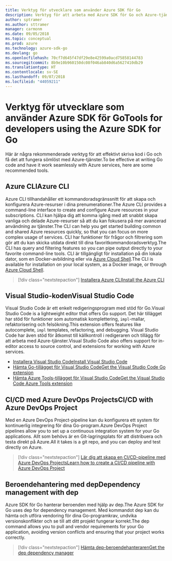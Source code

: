 ```yaml
---
title: Verktyg för utvecklare som använder Azure SDK för Go
description: Verktyg för att arbeta med Azure SDK för Go och Azure-tjänster
author: sptramer
ms.author: sttramer
manager: carmonm
ms.date: 09/05/2018
ms.topic: conceptual
ms.prod: azure
ms.technology: azure-sdk-go
ms.devlang: go
ms.openlocfilehash: 70cf7d645f47df29e8e42599a0acd75858144783
ms.sourcegitcommit: 8b9e10b960150dc08f046ab840d6a5627410db29
ms.translationtype: HT
ms.contentlocale: sv-SE
ms.lasthandoff: 09/07/2018
ms.locfileid: "44059211"
---
```

# <a name="tools-for-developers-using-the-azure-sdk-for-go"></a><span data-ttu-id="b903a-103">Verktyg för utvecklare som använder Azure SDK för Go</span><span class="sxs-lookup"><span data-stu-id="b903a-103">Tools for developers using the Azure SDK for Go</span></span>

<span data-ttu-id="b903a-104">Här är några rekommenderade verktyg för att effektivt skriva kod i Go och få det att fungera sömlöst med Azure-tjänster.</span><span class="sxs-lookup"><span data-stu-id="b903a-104">To be effective at writing Go code and have it work seamlessly with Azure services, here are some recommended tools.</span></span>

## <a name="azure-cli"></a><span data-ttu-id="b903a-105">Azure CLI</span><span class="sxs-lookup"><span data-stu-id="b903a-105">Azure CLI</span></span>

<span data-ttu-id="b903a-106">Azure CLI tillhandahåller ett kommandoradsgränssnitt för att skapa och konfigurera Azure-resurser i dina prenumerationer.</span><span class="sxs-lookup"><span data-stu-id="b903a-106">The Azure CLI provides a command-line interface to create and configure Azure resources in your subscriptions.</span></span> <span data-ttu-id="b903a-107">CLI kan hjälpa dig att komma igång med att snabbt skapa vanliga och delade Azure-resurser så att du kan fokusera på mer avancerad användning av tjänster.</span><span class="sxs-lookup"><span data-stu-id="b903a-107">The CLI can help you get started building common and shared Azure resources quickly, so that you can focus on more complex usage of services.</span></span> <span data-ttu-id="b903a-108">CLI har funktioner för frågor och filtrering som gör att du kan skicka utdata direkt till dina favoritkommandoradsverktyg.</span><span class="sxs-lookup"><span data-stu-id="b903a-108">The CLI has query and filtering features so you can pipe output directly to your favorite command-line tools.</span></span> <span data-ttu-id="b903a-109">CLI är tillgängligt för installation på din lokala dator, som en Docker-avbildning eller via [Azure Cloud Shell](https://docs.microsoft.com/azure/cloud-shell/overview).</span><span class="sxs-lookup"><span data-stu-id="b903a-109">The CLI is available for installation on your local system, as a Docker image, or through [Azure Cloud Shell](https://docs.microsoft.com/azure/cloud-shell/overview).</span></span>

> [!div class="nextstepaction"]
> [<span data-ttu-id="b903a-110">Installera Azure CLI</span><span class="sxs-lookup"><span data-stu-id="b903a-110">Install the Azure CLI</span></span>](/cli/azure/install-azure-cli)

## <a name="visual-studio-code"></a><span data-ttu-id="b903a-111">Visual Studio-koden</span><span class="sxs-lookup"><span data-stu-id="b903a-111">Visual Studio Code</span></span>

<span data-ttu-id="b903a-112">Visual Studio Code är ett enkelt redigeringsprogram med stöd för Go.</span><span class="sxs-lookup"><span data-stu-id="b903a-112">Visual Studio Code is a lightweight editor that offers Go support.</span></span> <span data-ttu-id="b903a-113">Det här tillägget har stöd för funktioner som automatisk komplettering, `impl`-mallar, refaktorisering och felsökning.</span><span class="sxs-lookup"><span data-stu-id="b903a-113">This extension offers features like autocomplete, `impl` templates, refactoring, and debugging.</span></span> <span data-ttu-id="b903a-114">Visual Studio Code har även stöd för åtkomst till källkontroll i redigeraren och tillägg för att arbeta med Azure-tjänster.</span><span class="sxs-lookup"><span data-stu-id="b903a-114">Visual Studio Code also offers support for in-editor access to source control, and extensions for working with Azure services.</span></span>

* [<span data-ttu-id="b903a-115">Installera Visual Studio Code</span><span class="sxs-lookup"><span data-stu-id="b903a-115">Install Visual Studio Code</span></span>](https://code.visualstudio.com/Download)
* [<span data-ttu-id="b903a-116">Hämta Go-tillägget för Visual Studio Code</span><span class="sxs-lookup"><span data-stu-id="b903a-116">Get the Visual Studio Code Go extension</span></span>](https://code.visualstudio.com/docs/languages/go)
* [<span data-ttu-id="b903a-117">Hämta Azure Tools-tillägget för Visual Studio Code</span><span class="sxs-lookup"><span data-stu-id="b903a-117">Get the Visual Studio Code Azure Tools extension</span></span>](https://marketplace.visualstudio.com/items?itemName=ms-vscode.vscode-azureextensionpack)

## <a name="cicd-with-azure-devops-project"></a><span data-ttu-id="b903a-118">CI/CD med Azure DevOps Projects</span><span class="sxs-lookup"><span data-stu-id="b903a-118">CI/CD with Azure DevOps Project</span></span>

<span data-ttu-id="b903a-119">Med en Azure DevOps Project-pipeline kan du konfigurera ett system för kontinuerlig integrering för dina Go-program.</span><span class="sxs-lookup"><span data-stu-id="b903a-119">Azure DevOps Project pipelines allow you to set up a continuous integration system for your Go applications.</span></span> <span data-ttu-id="b903a-120">Allt som behövs är en Git-lagringsplats för att distribuera och testa direkt på Azure.</span><span class="sxs-lookup"><span data-stu-id="b903a-120">All it takes is a git repo, and you can deploy and test directly on Azure.</span></span>

> [!div class="nextstepaction"]
> [<span data-ttu-id="b903a-121">Lär dig att skapa en CI/CD-pipeline med Azure DevOps Projects</span><span class="sxs-lookup"><span data-stu-id="b903a-121">Learn how to create a CI/CD pipeline with Azure DevOps Project</span></span>](/azure/devops-project/azure-devops-project-go)

## <a name="dependency-management-with-dep"></a><span data-ttu-id="b903a-122">Beroendehantering med dep</span><span class="sxs-lookup"><span data-stu-id="b903a-122">Dependency management with dep</span></span>

<span data-ttu-id="b903a-123">Azure SDK för Go hanterar beroenden med hjälp av dep.</span><span class="sxs-lookup"><span data-stu-id="b903a-123">The Azure SDK for Go uses dep for dependency management.</span></span> <span data-ttu-id="b903a-124">Med kommandot dep kan du hämta och utföra vendoring för dina Go-programkrav, undvika versionskonflikter och se till att ditt projekt fungerar korrekt.</span><span class="sxs-lookup"><span data-stu-id="b903a-124">The dep command allows you to pull and vendor requirements for your Go application, avoiding version conflicts and ensuring that your project works correctly.</span></span>

> [!div class="nextstepaction"]
> [<span data-ttu-id="b903a-125">Hämta dep-beroendehanteraren</span><span class="sxs-lookup"><span data-stu-id="b903a-125">Get the dep dependency manager</span></span>](https://github.com/golang/dep)
